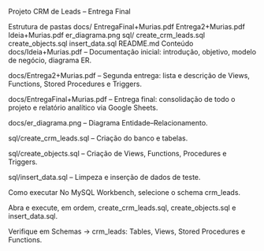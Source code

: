 Projeto CRM de Leads – Entrega Final

Estrutura de pastas
docs/
  EntregaFinal+Murias.pdf
  Entrega2+Murias.pdf
  Ideia+Murias.pdf
  er_diagrama.png
sql/
  create_crm_leads.sql
  create_objects.sql
  insert_data.sql
README.md
Conteúdo
docs/Ideia+Murias.pdf
– Documentação inicial: introdução, objetivo, modelo de negócio, diagrama ER.

docs/Entrega2+Murias.pdf
– Segunda entrega: lista e descrição de Views, Functions, Stored Procedures e Triggers.

docs/EntregaFinal+Murias.pdf
– Entrega final: consolidação de todo o projeto e relatório analítico via Google Sheets.

docs/er_diagrama.png
– Diagrama Entidade–Relacionamento.

sql/create_crm_leads.sql
– Criação do banco e tabelas.

sql/create_objects.sql
– Criação de Views, Functions, Procedures e Triggers.

sql/insert_data.sql
– Limpeza e inserção de dados de teste.

Como executar
No MySQL Workbench, selecione o schema crm_leads.

Abra e execute, em ordem, create_crm_leads.sql, create_objects.sql e insert_data.sql.

Verifique em Schemas → crm_leads: Tables, Views, Stored Procedures e Functions.
